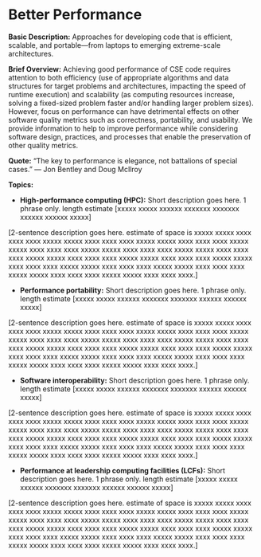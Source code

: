 # Better Performance

**Basic Description:**  Approaches for developing code that is efficient, scalable, and portable—from laptops to emerging extreme-scale architectures.
                    
**Brief Overview:** Achieving good performance of CSE code requires attention to both efficiency (use of appropriate algorithms and data structures for target problems and architectures, impacting the speed of runtime execution) and scalability (as computing resources increase, solving a fixed-sized problem faster and/or handling larger problem sizes).  However, focus on performance can have detrimental effects on other software quality metrics such as correctness, portability, and usability.  We provide information to help to improve performance while considering software design, practices, and processes that enable the preservation of other quality metrics. 

**Quote:** “The key to performance is elegance, not battalions of special cases.” — Jon Bentley and Doug McIlroy

**Topics:**

- **High-performance computing (HPC):** Short description goes here.  1 phrase only. length estimate [xxxxx xxxxx xxxxxx xxxxxxx xxxxxxx xxxxxx xxxxxx xxxxx]

[2-sentence description goes here. estimate of space is xxxxx xxxxx xxxx xxxx xxxx xxxxx xxxxx xxxx xxxx xxxx xxxxx xxxxx xxxx xxxx xxxx xxxxx xxxxx xxxx xxxx xxxx xxxxx xxxxx xxxx xxxx xxxx xxxxx xxxxx xxxx xxxx xxxx xxxxx xxxxx xxxx xxxx xxxx xxxxx xxxxx xxxx xxxx xxxx xxxxx xxxxx xxxx xxxx xxxx xxxxx xxxxx xxxx xxxx xxxx xxxxx xxxxx xxxx xxxx xxxx xxxxx xxxxx xxxx xxxx xxxx xxxxx xxxxx xxxx xxxx xxxx.]

- **Performance portability:** Short description goes here.  1 phrase only. length estimate [xxxxx xxxxx xxxxxx xxxxxxx xxxxxxx xxxxxx xxxxxx xxxxx]

[2-sentence description goes here. estimate of space is xxxxx xxxxx xxxx xxxx xxxx xxxxx xxxxx xxxx xxxx xxxx xxxxx xxxxx xxxx xxxx xxxx xxxxx xxxxx xxxx xxxx xxxx xxxxx xxxxx xxxx xxxx xxxx xxxxx xxxxx xxxx xxxx xxxx xxxxx xxxxx xxxx xxxx xxxx xxxxx xxxxx xxxx xxxx xxxx xxxxx xxxxx xxxx xxxx xxxx xxxxx xxxxx xxxx xxxx xxxx xxxxx xxxxx xxxx xxxx xxxx xxxxx xxxxx xxxx xxxx xxxx xxxxx xxxxx xxxx xxxx xxxx.]

- **Software interoperability:** Short description goes here.  1 phrase only. length estimate [xxxxx xxxxx xxxxxx xxxxxxx xxxxxxx xxxxxx xxxxxx xxxxx]

[2-sentence description goes here. estimate of space is xxxxx xxxxx xxxx xxxx xxxx xxxxx xxxxx xxxx xxxx xxxx xxxxx xxxxx xxxx xxxx xxxx xxxxx xxxxx xxxx xxxx xxxx xxxxx xxxxx xxxx xxxx xxxx xxxxx xxxxx xxxx xxxx xxxx xxxxx xxxxx xxxx xxxx xxxx xxxxx xxxxx xxxx xxxx xxxx xxxxx xxxxx xxxx xxxx xxxx xxxxx xxxxx xxxx xxxx xxxx xxxxx xxxxx xxxx xxxx xxxx xxxxx xxxxx xxxx xxxx xxxx xxxxx xxxxx xxxx xxxx xxxx.]

- **Performance at leadership computing facilities (LCFs):** Short description goes here.  1 phrase only. length estimate [xxxxx xxxxx xxxxxx xxxxxxx xxxxxxx xxxxxx xxxxxx xxxxx]

[2-sentence description goes here. estimate of space is xxxxx xxxxx xxxx xxxx xxxx xxxxx xxxxx xxxx xxxx xxxx xxxxx xxxxx xxxx xxxx xxxx xxxxx xxxxx xxxx xxxx xxxx xxxxx xxxxx xxxx xxxx xxxx xxxxx xxxxx xxxx xxxx xxxx xxxxx xxxxx xxxx xxxx xxxx xxxxx xxxxx xxxx xxxx xxxx xxxxx xxxxx xxxx xxxx xxxx xxxxx xxxxx xxxx xxxx xxxx xxxxx xxxxx xxxx xxxx xxxx xxxxx xxxxx xxxx xxxx xxxx xxxxx xxxxx xxxx xxxx xxxx.]
